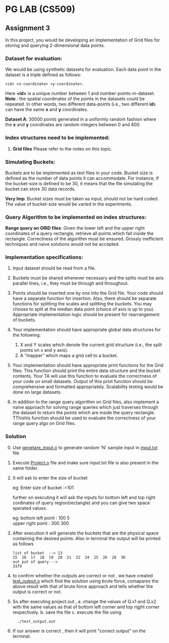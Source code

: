 # PG LAB (CS509)

## Assignment 3

In this project, you would be developing an implementation of Grid files for storing and querying 2-dimensional data points.

### Dataset for evaluation:

We would be using synthetic datasets for evaluation. Each data point in the dataset is a triple defined as follows: 

    <id> <x-coordinate> <y-coordinate>. 
  
Here **\<id\>** is a unique number between 1 and number-points-in-dataset. 
**Note** : the spatial coordinates of the points in the datasets could be repeated. In other words, two different data-points (i.e., two different **id**s can have the same **x** and **y** coordinates.

**Dataset A**: 30000 points generated in a uniformly random fashion where the **x** and **y** coordinates are random integers between 0 and 400.

### Index structures need to be implemented:

1. **Grid files** Please refer to the notes on this topic.

### Simulating Buckets:

Buckets are to be implemented as text files in your code. Bucket size is defined as the number of data points it
can accommodate. For instance, if the bucket-size is defined to be 30, it means that the file simulating the bucket
can store 30 data records. 

**Very Imp**: Bucket sizes must be taken as input, should not be hard coded. The value of bucket-size would be varied in the experiments.

### Query Algorithm to be implemented on index structures:

**Range query on GRID files**: Given the lower left and the upper right coordinates of a query rectangle, retrieve
all points which fall inside the rectangle. Correctness of the algorithm must be ensured. Grossly inefficient
techniques and naive solutions would not be accepted.

### Implementation specifications:

1.  Input dataset should be read from a file.

2.  Buckets must be shared whenever necessary and the splits must be axis parallel lines, i.e., they must be through and throughout.
  
3.  Points should be inserted one by one into the Grid file. Your code should have a separate function for insertion. Also, there should be separate functions for splitting the scales and splitting the buckets. You may choose to split at the median data point (choice of axis is up to you). Appropriate implementation logic should be present for rearrangement of buckets.
 
4.  Your implementation should have appropriate global data structures for the following: 
    1.  X and Y scales which denote the current grid structure (i.e., the split points on x and y axis).
    2.  A “mapper” which maps a grid cell to a bucket.
 
5.  Your implementation should have appropriate print functions for the Grid files. This function should print the entire data structure and the bucket contents. Your TA will use this function to evaluate the correctness of your code on small datasets. Output of this print function should be comprehensive and formatted
appropriately. Scalability testing would be done on large datasets.
 
6.  In addition to the range query algorithm on Grid files, also implement a naive approach for solving range queries which just traverses through the dataset to return the points which are inside the query rectangle. TThishis function should be used to evaluate the correctness of your range query algo on Grid files.

### Solution 

0.  Use [genetare_input.o](genetare_input.o) to generate random 'N' sample input in [input.txt](input.txt) file

1.  Execute [Project.o](Project.o) file and make sure input.txt file is also present in the same folder.

2.  It will ask to enter the size of bucket

    eg: Enter  size of bucket :=101

    further on executing it will ask the inputs for bottom left and top right cordinates of query region(rectangle) and you can give two space sperated values.

    eg: 
        bottom left point : 100 5   
        upper right point : 300 300
    
3. After execution it will generate the buckets that are the physical space containing the desired points.
   Also in terminal the output will be printed as follows

       list of bucket  --> 13
       15  16  17  18  19  20  21  22  24  25  26  28  30
       out put of query -->
       3379
       
4. to confirm whether the outputs are correct or not , we have created [test_output.o](test_output.o) which find the solution using brute force, comapares the above result with that of brute force approach and tells whether the output is correct or not.

5. So after executing project.out , 
   a. change the values of Q.x1 and Q.x2 with the same values as that of bottom left corner and top rigjht corner respectively.
   b. save the file
   c. execute the file using 
         
         ./test_output.out
      
6. If our answer is correct , then it will print "correct output" on the terminal.



